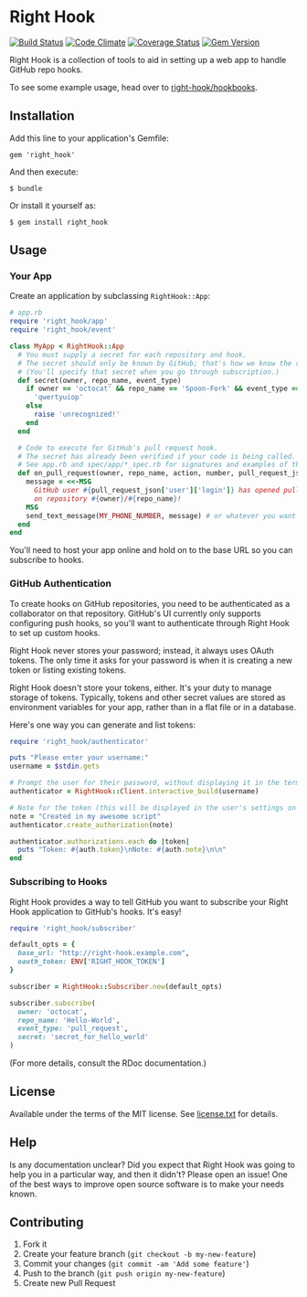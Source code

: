 # Right Hook

[![Build Status](https://travis-ci.org/mark-rushakoff/right_hook.png?branch=master)](https://travis-ci.org/mark-rushakoff/right_hook)
[![Code Climate](https://codeclimate.com/github/mark-rushakoff/right_hook.png)](https://codeclimate.com/github/mark-rushakoff/right_hook)
[![Coverage Status](https://coveralls.io/repos/mark-rushakoff/right_hook/badge.png)](https://coveralls.io/r/mark-rushakoff/right_hook)
[![Gem Version](https://badge.fury.io/rb/right_hook.png)](http://badge.fury.io/rb/right_hook)

Right Hook is a collection of tools to aid in setting up a web app to handle GitHub repo hooks.

To see some example usage, head over to [right-hook/hookbooks](https://github.com/right-hook/hookbooks).

## Installation

Add this line to your application's Gemfile:

    gem 'right_hook'

And then execute:

    $ bundle

Or install it yourself as:

    $ gem install right_hook

## Usage

### Your App

Create an application by subclassing `RightHook::App`:

```ruby
# app.rb
require 'right_hook/app'
require 'right_hook/event'

class MyApp < RightHook::App
  # You must supply a secret for each repository and hook.
  # The secret should only be known by GitHub; that's how we know the request is coming from GitHub's servers.
  # (You'll specify that secret when you go through subscription.)
  def secret(owner, repo_name, event_type)
    if owner == 'octocat' && repo_name == 'Spoon-Fork' && event_type == RightHook::Event::PULL_REQUEST
      'qwertyuiop'
    else
      raise 'unrecognized!'
    end
  end

  # Code to execute for GitHub's pull request hook.
  # The secret has already been verified if your code is being called.
  # See app.rb and spec/app/*_spec.rb for signatures and examples of the valid handlers.
  def on_pull_request(owner, repo_name, action, number, pull_request_json)
    message = <<-MSG
      GitHub user #{pull_request_json['user']['login']} has opened pull request ##{number}
      on repository #{owner}/#{repo_name}!
    MSG
    send_text_message(MY_PHONE_NUMBER, message) # or whatever you want
  end
end
```

You'll need to host your app online and hold on to the base URL so you can subscribe to hooks.

### GitHub Authentication

To create hooks on GitHub repositories, you need to be authenticated as a collaborator on that repository.
GitHub's UI currently only supports configuring push hooks, so you'll want to authenticate through Right Hook to set up custom hooks.

Right Hook never stores your password; instead, it always uses OAuth tokens.
The only time it asks for your password is when it is creating a new token or listing existing tokens.

Right Hook doesn't store your tokens, either.
It's your duty to manage storage of tokens.
Typically, tokens and other secret values are stored as environment variables for your app, rather than in a flat file or in a database.

Here's one way you can generate and list tokens:

```ruby
require 'right_hook/authenticator'

puts "Please enter your username:"
username = $stdin.gets

# Prompt the user for their password, without displaying it in the terminal
authenticator = RightHook::Client.interactive_build(username)

# Note for the token (this will be displayed in the user's settings on GitHub)
note = "Created in my awesome script"
authenticator.create_authorization(note)

authenticator.authorizations.each do |token|
  puts "Token: #{auth.token}\nNote: #{auth.note}\n\n"
end
```

### Subscribing to Hooks

Right Hook provides a way to tell GitHub you want to subscribe your Right Hook application to GitHub's hooks.
It's easy!

```ruby
require 'right_hook/subscriber'

default_opts = {
  base_url: "http://right-hook.example.com",
  oauth_token: ENV['RIGHT_HOOK_TOKEN']
}

subscriber = RightHook::Subscriber.new(default_opts)

subscriber.subscribe(
  owner: 'octocat',
  repo_name: 'Hello-World',
  event_type: 'pull_request',
  secret: 'secret_for_hello_world'
)
```

(For more details, consult the RDoc documentation.)

## License

Available under the terms of the MIT license.
See [license.txt](license.txt) for details.

## Help

Is any documentation unclear?
Did you expect that Right Hook was going to help you in a particular way, and then it didn't?
Please open an issue!
One of the best ways to improve open source software is to make your needs known.

## Contributing

1. Fork it
2. Create your feature branch (`git checkout -b my-new-feature`)
3. Commit your changes (`git commit -am 'Add some feature'`)
4. Push to the branch (`git push origin my-new-feature`)
5. Create new Pull Request
